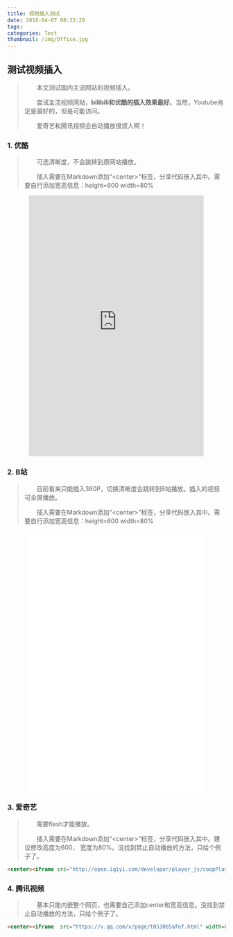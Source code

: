 ```yaml
---
title: 视频插入测试
date: 2018-04-07 08:33:20
tags:
categories: Test
thumbnail: /img/Office.jpg
---
```


## 测试视频插入

> &emsp;&emsp;本文测试国内主流网站的视频插入。
>
> &emsp;&emsp;尝试主流视频网站，**bilibili和优酷的插入效果最好**。当然，Youtube肯定是最好的，但是可能访问。
>
> &emsp;&emsp;爱奇艺和腾讯视频会自动播放很烦人啊！





### 1. 优酷

> &emsp;&emsp;可选清晰度，不会跳转到原网站播放。
>
> &emsp;&emsp;插入需要在Markdown添加“\<center\>”标签，分享代码嵌入其中。需要自行添加宽高信息：height=600 width=80% 

<center><iframe height=600 width=80% src='http://player.youku.com/embed/XMzQxODA3NDI0NA==' frameborder=0 allowfullscreen='true'></iframe></center>



### 2. B站

> &emsp;&emsp;目前看来只能插入360P，切换清晰度会跳转到B站播放。插入的视频可全屏播放。
>
> &emsp;&emsp;插入需要在Markdown添加“\<center\>”标签，分享代码嵌入其中。需要自行添加宽高信息：height=600 width=80% 

<center><iframe height=600 width=80% src="//player.bilibili.com/player.html?aid=8824952&cid=14558275&page=1" scrolling="no" border="0" frameborder="no" framespacing="0" allowfullscreen="true"> </iframe></center>



### 3. 爱奇艺

> &emsp;&emsp;需要flash才能播放。
>
> &emsp;&emsp;插入需要在Markdown添加“\<center\>”标签，分享代码嵌入其中。建议修改高度为600， 宽度为80%。没找到禁止自动播放的方法，只给个例子了。

```html
<center><iframe src="http://open.iqiyi.com/developer/player_js/coopPlayerIndex.html?vid=454e9803e3f7961c40da5de8b91f16ca&tvId=7550472909&accessToken=2.f22860a2479ad60d8da7697274de9346&appKey=3955c3425820435e86d0f4cdfe56f5e7&appId=1368&height=100%&width=100%" frameborder="0" allowfullscreen="true" width="80%" height=600></iframe></center>
```



### 4. 腾讯视频



>&emsp;&emsp;基本只能内嵌整个网页，也需要自己添加center和宽高信息。没找到禁止自动播放的方法，只给个例子了。



```html
<center><iframe  src="https://v.qq.com/x/page/t0530b5afef.html" width=80% height=600 autoplay=false></iframe></center>
```





